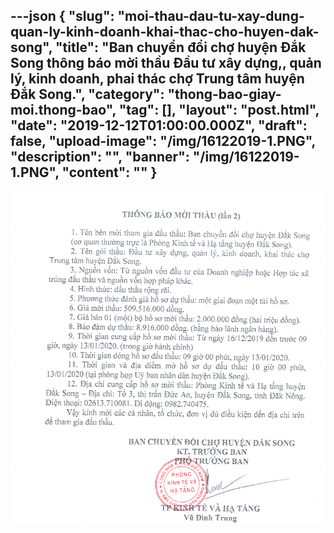 ---json
{
    "slug": "moi-thau-dau-tu-xay-dung-quan-ly-kinh-doanh-khai-thac-cho-huyen-dak-song",
    "title": "Ban chuyển đổi chợ huyện Đắk Song thông báo mời thầu Đầu tư xây dựng,, quản lý, kinh doanh, phai thác chợ Trung tâm huyện Đắk Song.",
    "category": "thong-bao-giay-moi.thong-bao",
    "tag": [],
    "layout": "post.html",
    "date": "2019-12-12T01:00:00.000Z",
    "draft": false,
    "upload-image": "/img/16122019-1.PNG",
    "description": "",
    "banner": "/img/16122019-1.PNG",
    "__content__": ""
}
---
<p><img alt="" src="/img/16122019-1.PNG" /></p>
